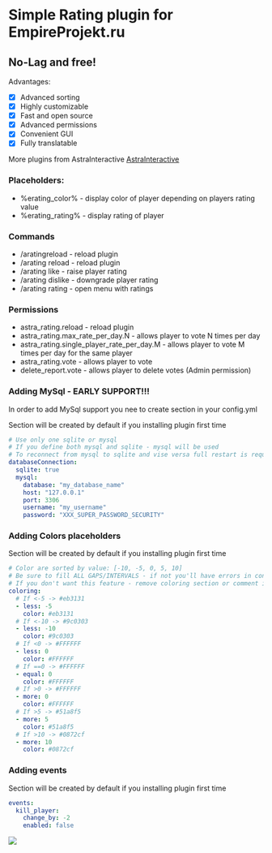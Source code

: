 # Simple Rating plugin for EmpireProjekt.ru
## No-Lag and free!

Advantages:
- [x] Advanced sorting
- [x] Highly customizable
- [x] Fast and open source
- [x] Advanced permissions
- [x] Convenient GUI
- [x] Fully translatable

More plugins from AstraInteractive [AstraInteractive](https://github.com/Astra-Interactive)
### Placeholders: 
- %erating_color% - display color of player depending on players rating value
- %erating_rating% - display rating of player
### Commands
- /aratingreload - reload plugin
- /arating reload - reload plugin
- /arating like <player> <message> - raise player rating
- /arating dislike <player> <message> - downgrade player rating
- /arating rating - open menu with ratings
### Permissions
- astra_rating.reload - reload plugin
- astra_rating.max_rate_per_day.N - allows player to vote N times per day
- astra_rating.single_player_rate_per_day.M - allows player to vote M times per day for the same player
- astra_rating.vote - allows player to vote
- delete_report.vote - allows player to delete votes (Admin permission)
### Adding MySql - EARLY SUPPORT!!!
In order to add MySql support you nee to create section in your config.yml

Section will be created by default if you installing plugin first time
```yaml
# Use only one sqlite or mysql
# If you define both mysql and sqlite - mysql will be used
# To reconnect from mysql to sqlite and vise versa full restart is required
databaseConnection:
  sqlite: true
  mysql:
    database: "my_database_name"
    host: "127.0.0.1"
    port: 3306
    username: "my_username"
    password: "XXX_SUPER_PASSWORD_SECURITY"
```

### Adding Colors placeholders
Section will be created by default if you installing plugin first time

```yaml
# Color are sorted by value: [-10, -5, 0, 5, 10]
# Be sure to fill ALL GAPS/INTERVALS - if not you'll have errors in console
# If you don't want this feature - remove coloring section or comment it using '#' symbol
coloring:
  # If <-5 -> #eb3131
  - less: -5
    color: #eb3131
  # If <-10 -> #9c0303
  - less: -10
    color: #9c0303
  # If <0 -> #FFFFFF
  - less: 0
    color: #FFFFFF
  # If ==0 -> #FFFFFF
  - equal: 0
    color: #FFFFFF
  # If >0 -> #FFFFFF
  - more: 0
    color: #FFFFFF
  # If >5 -> #51a8f5
  - more: 5
    color: #51a8f5
  # If >10 -> #0872cf
  - more: 10
    color: #0872cf
```

### Adding events
Section will be created by default if you installing plugin first time
```yaml
events:
  kill_player:
    change_by: -2
    enabled: false
```

<img src="https://bstats.org/signatures/bukkit/AstraRating.svg"/>
